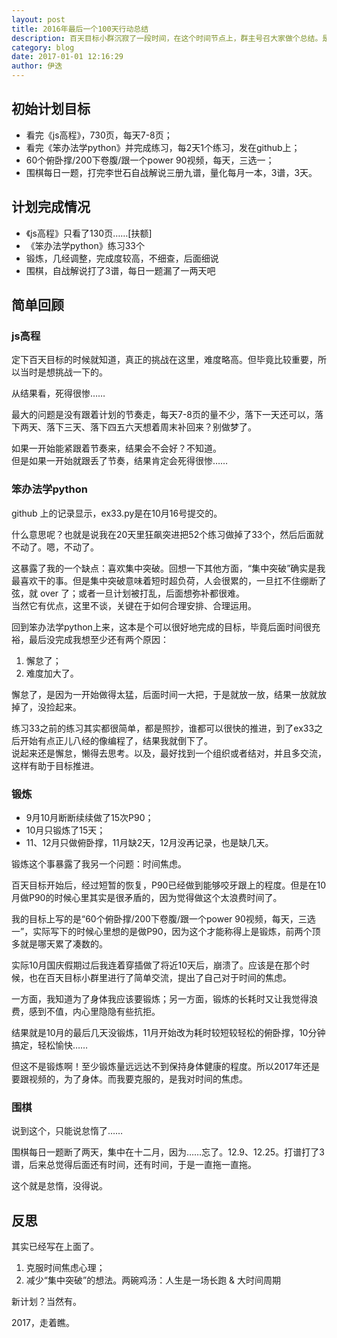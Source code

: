 ```yaml
---
layout: post
title: 2016年最后一个100天行动总结
description: 百天目标小群沉寂了一段时间，在这个时间节点上，群主号召大家做个总结。是该有个总结的，哪怕简单列列数据，说说两句。
category: blog
date: 2017-01-01 12:16:29
author: 伊迭
---
```


## 初始计划目标

- 看完《js高程》，730页，每天7-8页；
- 看完《笨办法学python》并完成练习，每2天1个练习，发在github上；
- 60个俯卧撑/200下卷腹/跟一个power 90视频，每天，三选一；
- 围棋每日一题，打完李世石自战解说三册九谱，量化每月一本，3谱，3天。

## 计划完成情况

- 《js高程》只看了130页……[扶额]
- 《笨办法学python》练习33个
- 锻炼，几经调整，完成度较高，不细查，后面细说
- 围棋，自战解说打了3谱，每日一题漏了一两天吧

## 简单回顾

### js高程

定下百天目标的时候就知道，真正的挑战在这里，难度略高。但毕竟比较重要，所以当时是想挑战一下的。

从结果看，死得很惨……

最大的问题是没有跟着计划的节奏走，每天7-8页的量不少，落下一天还可以，落下两天、落下三天、落下四五六天想着周末补回来？别做梦了。

如果一开始能紧跟着节奏来，结果会不会好？不知道。  
但是如果一开始就跟丢了节奏，结果肯定会死得很惨……

### 笨办法学python

github 上的记录显示，ex33.py是在10月16号提交的。

什么意思呢？也就是说我在20天里狂飙突进把52个练习做掉了33个，然后后面就不动了。嗯，不动了。

这暴露了我的一个缺点：喜欢集中突破。回想一下其他方面，“集中突破”确实是我最喜欢干的事。但是集中突破意味着短时超负荷，人会很累的，一旦扛不住绷断了弦，就 over 了；或者一旦计划被打乱，后面想弥补都很难。  
当然它有优点，这里不谈，关键在于如何合理安排、合理运用。

回到笨办法学python上来，这本是个可以很好地完成的目标，毕竟后面时间很充裕，最后没完成我想至少还有两个原因：

1. 懈怠了；
2. 难度加大了。

懈怠了，是因为一开始做得太猛，后面时间一大把，于是就放一放，结果一放就放掉了，没捡起来。

练习33之前的练习其实都很简单，都是照抄，谁都可以很快的推进，到了ex33之后开始有点正儿八经的像编程了，结果我就倒下了。  
说起来还是懈怠，懒得去思考。以及，最好找到一个组织或者结对，并且多交流，这样有助于目标推进。

### 锻炼

- 9月10月断断续续做了15次P90；
- 10月只锻炼了15天；
- 11、12月只做俯卧撑，11月缺2天，12月没再记录，也是缺几天。

锻炼这个事暴露了我另一个问题：时间焦虑。

百天目标开始后，经过短暂的恢复，P90已经做到能够咬牙跟上的程度。但是在10月做P90的时候心里其实是很矛盾的，因为觉得做这个太浪费时间了。

我的目标上写的是“60个俯卧撑/200下卷腹/跟一个power 90视频，每天，三选一”，实际写下的时候心里想的是做P90，因为这个才能称得上是锻炼，前两个顶多就是哪天累了凑数的。

实际10月国庆假期过后我连着穿插做了将近10天后，崩溃了。应该是在那个时候，也在百天目标小群里进行了简单交流，提出了自己对于时间的焦虑。

一方面，我知道为了身体我应该要锻炼；另一方面，锻炼的长耗时又让我觉得浪费，感到不值，内心里隐隐有些抗拒。

结果就是10月的最后几天没锻炼，11月开始改为耗时较短较轻松的俯卧撑，10分钟搞定，轻松愉快……

但这不是锻炼啊！至少锻炼量远远达不到保持身体健康的程度。所以2017年还是要跟视频的，为了身体。而我要克服的，是我对时间的焦虑。

### 围棋

说到这个，只能说怠惰了……

围棋每日一题断了两天，集中在十二月，因为……忘了。12.9、12.25。打谱打了3谱，后来总觉得后面还有时间，还有时间，于是一直拖一直拖。

这个就是怠惰，没得说。

## 反思

其实已经写在上面了。

1. 克服时间焦虑心理；
2. 减少“集中突破”的想法。两碗鸡汤：人生是一场长跑 & 大时间周期

新计划？当然有。

2017，走着瞧。